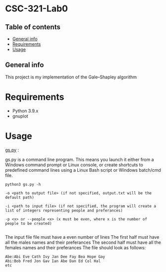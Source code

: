 # CSC-321-Lab0

## Table of contents
* [General info](#general-info)
* [Requirements](#Reqirements)
* [Usage](#Usage)


## General info
This project is my implementation of the Gale–Shapley algorithm

# Requirements
* Python 3.9.x
* gnuplot 



# Usage 
 [gs.py](https://github.com/PurpleVS/CSC-321-/blob/main/gs.py) :

 gs.py is a command line program. This means you launch it either from a Windows command prompt or Linux console, or create shortcuts to predefined command lines using a Linux Bash script or Windows batch/cmd file.

```
python3 gs.py -h 

-o <path to output file> (if not specified, output.txt will be the default path)

-i <path to input file> (if not specified, the program will create a list of integers representing people and preferances)

-p <x> or --people <x> (x must be even, where x is the number of people to be created)


```


The input file file must have a even number of lines
The first half must have all the males names and their preferances
The second half must have all the females names and their preferances
The file should look as follows:

```
Abe:Abi Eve Cath Ivy Jan Dee Fay Bea Hope Gay 
Abi:Bob Fred Jon Gav Ian Abe Dan Ed Col Hal
etc
```
